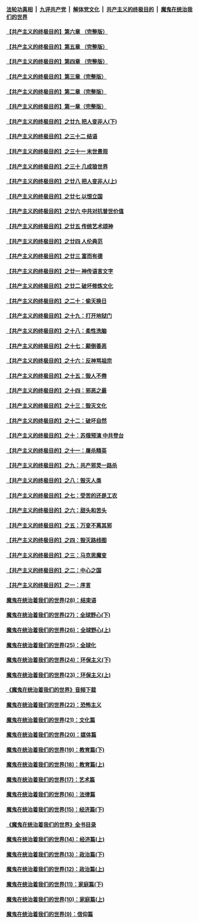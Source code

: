 ####  [法轮功真相](../../../../basic/blob/master/README.md?t=09172100) &nbsp;|&nbsp; [九评共产党](../../../../9ping.md/blob/master/README.md?t=09172100) &nbsp;|&nbsp; [解体党文化](../../../../jtdwh.md/blob/master/README.md?t=09172100)  &nbsp;|&nbsp; [共产主义的终极目的](../../../../gczydzjmd.md/blob/master/README.md?t=09172100) &nbsp;|&nbsp; [魔鬼在统治我们的世界](../../../../mgztzwmdsj.md/blob/master/README.md?t=09172100) 

#### [【共产主义的终极目的】第六章 （完整版）](../pages/nsc422/n11428913.md?t=09172100) 

#### [【共产主义的终极目的】第五章 （完整版）](../pages/nsc422/n11428912.md?t=09172100) 

#### [【共产主义的终极目的】第四章 （完整版）](../pages/nsc422/n11428907.md?t=09172100) 

#### [【共产主义的终极目的】第三章（完整版）](../pages/nsc422/n11428848.md?t=09172100) 

#### [【共产主义的终极目的】第二章（完整版）](../pages/nsc422/n11428831.md?t=09172100) 

#### [【共产主义的终极目的】第一章（完整版）](../pages/nsc422/n11417651.md?t=09172100) 

#### [【共产主义的终极目的】之廿九 把人变非人(下)](../pages/nsc422/n11344140.md?t=09172100) 

#### [【共产主义的终极目的】之三十二 结语](../pages/nsc422/n11360535.md?t=09172100) 

#### [【共产主义的终极目的】之三十一 末世景观](../pages/nsc422/n11351129.md?t=09172100) 

#### [【共产主义的终极目的】之三十 几成狼世界](../pages/nsc422/n11348280.md?t=09172100) 

#### [【共产主义的终极目的】之廿八 把人变非人(上)](../pages/nsc422/n11340492.md?t=09172100) 

#### [【共产主义的终极目的】之廿七 以恨立国](../pages/nsc422/n11336944.md?t=09172100) 

#### [【共产主义的终极目的】之廿六 中共对抗普世价值](../pages/nsc422/n11324785.md?t=09172100) 

#### [【共产主义的终极目的】之廿五 传统艺术颂神](../pages/nsc422/n11296396.md?t=09172100) 

#### [【共产主义的终极目的】之廿四 人伦典范](../pages/nsc422/n11296397.md?t=09172100) 

#### [【共产主义的终极目的】之廿三 富而有德](../pages/nsc422/n11283598.md?t=09172100) 

#### [【共产主义的终极目的】之廿一 神传语言文字](../pages/nsc422/n11263265.md?t=09172100) 

#### [【共产主义的终极目的】之廿二 破坏修炼文化](../pages/nsc422/n11245728.md?t=09172100) 

#### [【共产主义的终极目的】之二十：偷天换日](../pages/nsc422/n11238846.md?t=09172100) 

#### [【共产主义的终极目的】之十九：打开地狱门](../pages/nsc422/n11206376.md?t=09172100) 

#### [【共产主义的终极目的】之十八：柔性洗脑](../pages/nsc422/n11199994.md?t=09172100) 

#### [【共产主义的终极目的】之十七：颠倒善恶](../pages/nsc422/n11179782.md?t=09172100) 

#### [【共产主义的终极目的】之十六：反神骂祖宗](../pages/nsc422/n11166798.md?t=09172100) 

#### [【共产主义的终极目的】之十五：毁人不倦](../pages/nsc422/n11166792.md?t=09172100) 

#### [【共产主义的终极目的】之十四：邪恶之最](../pages/nsc422/n11150249.md?t=09172100) 

#### [【共产主义的终极目的】之十三：毁灭文化](../pages/nsc422/n11135227.md?t=09172100) 

#### [【共产主义的终极目的】之十二：破坏自然](../pages/nsc422/n11135214.md?t=09172100) 

#### [【共产主义的终极目的】之十：苏俄预演 中共登台](../pages/nsc422/n11118424.md?t=09172100) 

#### [【共产主义的终极目的】之十一：屠杀精英](../pages/nsc422/n11118442.md?t=09172100) 

#### [【共产主义的终极目的】之九：共产邪灵一路杀](../pages/nsc422/n11114139.md?t=09172100) 

#### [【共产主义的终极目的】之八：毁灭人类](../pages/nsc422/n11108503.md?t=09172100) 

#### [【共产主义的终极目的】之七：受苦的还是工农](../pages/nsc422/n11101809.md?t=09172100) 

#### [【共产主义的终极目的】之六：甜头和苦头](../pages/nsc422/n11096971.md?t=09172100) 

#### [【共产主义的终极目的】之五：万变不离其邪](../pages/nsc422/n11091285.md?t=09172100) 

#### [【共产主义的终极目的】之四：毁灭路线图](../pages/nsc422/n11086284.md?t=09172100) 

#### [【共产主义的终极目的】之三：马克思魔变](../pages/nsc422/n11061941.md?t=09172100) 

#### [【共产主义的终极目的】之二：中心之国](../pages/nsc422/n11047728.md?t=09172100) 

#### [【共产主义的终极目的】之一：序言](../pages/nsc422/n11086077.md?t=09172100) 

#### [魔鬼在统治着我们的世界(28)：结束语](../pages/nsc422/n10936246.md?t=09172100) 

#### [魔鬼在统治着我们的世界(27)：全球野心(下)](../pages/nsc422/n10928319.md?t=09172100) 

#### [魔鬼在统治着我们的世界(26)：全球野心(上)](../pages/nsc422/n10900318.md?t=09172100) 

#### [魔鬼在统治着我们的世界(25)：全球化](../pages/nsc422/n10788205.md?t=09172100) 

#### [魔鬼在统治着我们的世界(24)：环保主义(下)](../pages/nsc422/n10695307.md?t=09172100) 

#### [魔鬼在统治着我们的世界(23)：环保主义(上)](../pages/nsc422/n10688613.md?t=09172100) 

#### [《魔鬼在统治着我们的世界》音频下载](../pages/nsc422/n10635553.md?t=09172100) 

#### [魔鬼在统治着我们的世界(22)：恐怖主义](../pages/nsc422/n10614727.md?t=09172100) 

#### [魔鬼在统治着我们的世界(21)：文化篇](../pages/nsc422/n10597706.md?t=09172100) 

#### [魔鬼在统治着我们的世界(20)：媒体篇](../pages/nsc422/n10586579.md?t=09172100) 

#### [魔鬼在统治着我们的世界(19)：教育篇(下)](../pages/nsc422/n10564808.md?t=09172100) 

#### [魔鬼在统治着我们的世界(18)：教育篇(上)](../pages/nsc422/n10526970.md?t=09172100) 

#### [魔鬼在统治着我们的世界(17)：艺术篇](../pages/nsc422/n10499093.md?t=09172100) 

#### [魔鬼在统治着我们的世界(16)：法律篇](../pages/nsc422/n10485969.md?t=09172100) 

#### [魔鬼在统治着我们的世界(15)：经济篇(下)](../pages/nsc422/n10469975.md?t=09172100) 

#### [《魔鬼在统治着我们的世界》全书目录](../pages/nsc422/n10464261.md?t=09172100) 

#### [魔鬼在统治着我们的世界(14)：经济篇(上)](../pages/nsc422/n10457370.md?t=09172100) 

#### [魔鬼在统治着我们的世界(13)：政治篇(下)](../pages/nsc422/n10448270.md?t=09172100) 

#### [魔鬼在统治着我们的世界(12)：政治篇(上)](../pages/nsc422/n10444576.md?t=09172100) 

#### [魔鬼在统治着我们的世界(11)：家庭篇(下)](../pages/nsc422/n10440961.md?t=09172100) 

#### [魔鬼在统治着我们的世界(10)：家庭篇(上)](../pages/nsc422/n10435448.md?t=09172100) 

#### [魔鬼在统治着我们的世界(9)：信仰篇](../pages/nsc422/n10432159.md?t=09172100) 

